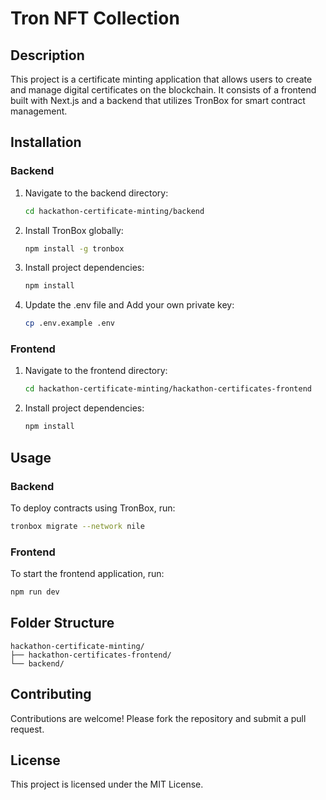 # Tron NFT Collection

## Description
This project is a certificate minting application that allows users to create and manage digital certificates on the blockchain. It consists of a frontend built with Next.js and a backend that utilizes TronBox for smart contract management.

## Installation
### Backend
1. Navigate to the backend directory:
   ```bash
   cd hackathon-certificate-minting/backend
   ```
2. Install TronBox globally:
   ```bash
   npm install -g tronbox
   ```
3. Install project dependencies:
   ```bash
   npm install
   ```

4. Update the .env file and Add your own private key:
   ```bash
   cp .env.example .env
   ```
   

### Frontend
1. Navigate to the frontend directory:
   ```bash
   cd hackathon-certificate-minting/hackathon-certificates-frontend
   ```
2. Install project dependencies:
   ```bash
   npm install
   ```

## Usage
### Backend
To deploy contracts using TronBox, run:
```bash
tronbox migrate --network nile
```

### Frontend
To start the frontend application, run:
```bash
npm run dev
```

## Folder Structure
```
hackathon-certificate-minting/
├── hackathon-certificates-frontend/
└── backend/
```

## Contributing
Contributions are welcome! Please fork the repository and submit a pull request.

## License
This project is licensed under the MIT License.
